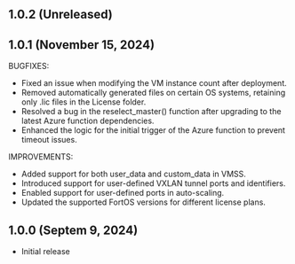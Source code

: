 ## 1.0.2 (Unreleased)

## 1.0.1 (November 15, 2024)

BUGFIXES:

* Fixed an issue when modifying the VM instance count after deployment.
* Removed automatically generated files on certain OS systems, retaining only .lic files in the License folder.
* Resolved a bug in the reselect_master() function after upgrading to the latest Azure function dependencies.
* Enhanced the logic for the initial trigger of the Azure function to prevent timeout issues.

IMPROVEMENTS:

* Added support for both user_data and custom_data in VMSS.
* Introduced support for user-defined VXLAN tunnel ports and identifiers.
* Enabled support for user-defined ports in auto-scaling.
* Updated the supported FortOS versions for different license plans.

## 1.0.0 (Septem 9, 2024)

* Initial release